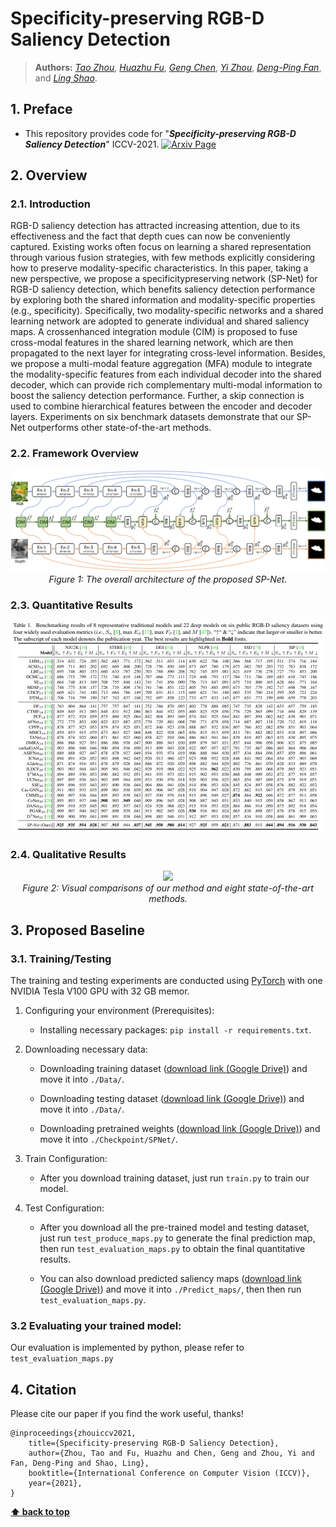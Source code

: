 # Specificity-preserving RGB-D Saliency Detection

> **Authors:** 
> [*Tao Zhou*](https://taozh2017.github.io),
> [*Huazhu Fu*](https://hzfu.github.io/),
> [*Geng Chen*](https://scholar.google.com/citations?hl=en&user=sJGCnjsAAAAJ),
> [*Yi Zhou*](https://cse.seu.edu.cn/2021/0303/c23024a362239/page.htm),
> [*Deng-Ping Fan*](https://dpfan.net/),
> and [*Ling Shao*](https://scholar.google.com/citations?user=z84rLjoAAAAJ&hl=en).

## 1. Preface

- This repository provides code for "_**Specificity-preserving RGB-D Saliency Detection**_" ICCV-2021. [![Arxiv Page](https://img.shields.io/badge/Arxiv-2108.08162-red?style=flat-square)](https://arxiv.org/pdf/2108.08162.pdf)

## 2. Overview

### 2.1. Introduction

RGB-D saliency detection has attracted increasing attention, due to its effectiveness and the fact that depth cues can now be conveniently captured. Existing works often focus on learning a shared representation through various fusion strategies, with few methods explicitly considering how to preserve modality-specific characteristics. In this paper, taking a new perspective, we propose a specificitypreserving network (SP-Net) for RGB-D saliency detection, which benefits saliency detection performance by exploring both the shared information and modality-specific properties (e.g., specificity). Specifically, two modality-specific networks and a shared learning network are adopted to generate individual and shared saliency maps. A crossenhanced integration module (CIM) is proposed to fuse cross-modal features in the shared learning network, which are then propagated to the next layer for integrating cross-level information. Besides, we propose a multi-modal feature aggregation (MFA) module to integrate the modality-specific features from each individual decoder into the shared decoder, which can provide rich complementary multi-modal information to boost the saliency detection performance. Further, a skip connection is used to combine hierarchical features between the encoder and decoder layers. Experiments on six benchmark datasets demonstrate that our SP-Net outperforms other state-of-the-art methods. 


### 2.2. Framework Overview

<p align="center">
    <img src="Imgs/Fig_framework.png"/> <br />
    <em> 
    Figure 1: The overall architecture of the proposed SP-Net.
    </em>
</p>

### 2.3. Quantitative Results

<p align="center">
    <img src="Imgs/Fig_quantitative.png"/> <br />

</p>


### 2.4. Qualitative Results

<p align="center">
    <img src="Imgs/Fig_qualitative.png"/> <br />
    <em> 
    Figure 2: Visual comparisons of our method and eight state-of-the-art methods.
    </em>
</p>



## 3. Proposed Baseline

### 3.1. Training/Testing

The training and testing experiments are conducted using [PyTorch](https://github.com/pytorch/pytorch) with one NVIDIA Tesla V100 GPU with 32 GB memor.

1. Configuring your environment (Prerequisites):
    
    + Installing necessary packages: `pip install -r requirements.txt`.

1. Downloading necessary data:

    + Downloading training dataset ([download link (Google Drive)](https://drive.google.com/file/d/1Orss85k3wEUgDhItwT1goEN6WQFA1SOw/view?usp=sharing)) and move it into `./Data/`.


    + Downloading testing dataset ([download link (Google Drive)](https://drive.google.com/file/d/1sWJqCg2dAKSSkfrvB7zkwwsW6Ybd4Gd1/view?usp=sharing)) and move it into `./Data/`.

        
    + Downloading pretrained weights ([download link (Google Drive)](https://drive.google.com/file/d/13LuyVhSqbhxkE0dmRuy9QXbXOMBDSIcD/view?usp=sharing)) and move it into `./Checkpoint/SPNet/`.

    

1. Train Configuration:

    + After you download training dataset, just run `train.py` to train our model.
    

1. Test Configuration:

    + After you download all the pre-trained model and testing dataset, just run `test_produce_maps.py` to generate the final prediction map, then run `test_evaluation_maps.py` to obtain the final quantitative results. 
    
    + You can also download predicted saliency maps ([download link (Google Drive)](https://drive.google.com/file/d/1-3N8hNgDNki-NTp1UbbFGDKUwjIv3QFo/view?usp=sharing)) and move it into `./Predict_maps/`, then then run `test_evaluation_maps.py`.
    
    
### 3.2 Evaluating your trained model:

Our evaluation is implemented by python, please refer to `test_evaluation_maps.py`


## 4. Citation

Please cite our paper if you find the work useful, thanks!

	@inproceedings{zhouiccv2021,
  		title={Specificity-preserving RGB-D Saliency Detection},
  		author={Zhou, Tao and Fu, Huazhu and Chen, Geng and Zhou, Yi and Fan, Deng-Ping and Shao, Ling},
  		booktitle={International Conference on Computer Vision (ICCV)},
  		year={2021},
	}

**[⬆ back to top](#0-preface)**
